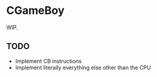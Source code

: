 # CGameBoy

WIP.

## TODO

- Implement CB instructions
- Implement literally everything else other than the CPU